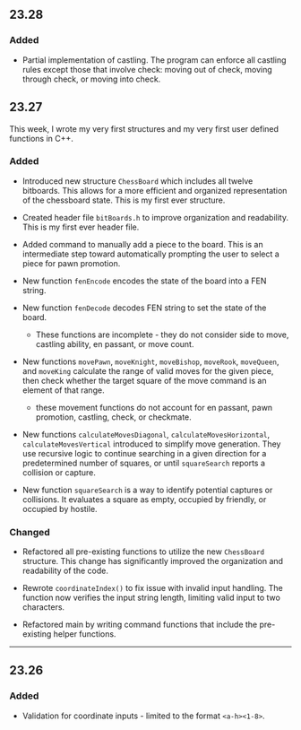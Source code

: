 ## 23.28

### Added

* Partial implementation of castling. The program can enforce all castling rules except those that involve check:
moving out of check, moving through check, or moving into check. 



## 23.27

This week, I wrote my very first structures and my very first user defined functions in C++.

### Added

* Introduced new structure `ChessBoard` which includes all twelve bitboards. This allows for a more efficient and 
organized representation of the chessboard state. This is my first ever structure. 


* Created header file ``bitBoards.h`` to improve organization and readability. This is my first ever header file. 


* Added command to manually add a piece to the board. This is an intermediate step toward automatically prompting the 
user to select a piece for pawn promotion. 


* New function ``fenEncode`` encodes the state of the board into a FEN string. 
* New function ``fenDecode`` decodes FEN string to set the state of the board.
  * These functions are incomplete - they do not consider side to move, castling ability, en passant, or move count.


* New functions ``movePawn``, `moveKnight`, `moveBishop`, `moveRook`, `moveQueen`, and `moveKing` calculate the range 
of valid moves for the given piece, then check whether the target square of the move command is an element of that range. 
  * these movement functions do not account for en passant, pawn promotion, castling, check, or checkmate. 
  

* New functions `calculateMovesDiagonal`, `calculateMovesHorizontal`, `calculateMovesVertical` introduced to simplify 
move generation. They use recursive logic to continue searching in a given direction for a predetermined number of 
squares, or until `squareSearch` reports a collision or capture. 


* New function ``squareSearch`` is a way to identify potential captures or collisions. It evaluates a square as 
empty, occupied by friendly, or occupied by hostile.

### Changed

* Refactored all pre-existing functions to utilize the new `ChessBoard` structure. This change has significantly improved the organization and readability of the code. 

* Rewrote ``coordinateIndex()`` to fix issue with invalid input handling. The function now verifies the input string length, limiting valid input to two characters. 

* Refactored main by writing command functions that include the pre-existing helper functions. 

---

## 23.26

### Added

* Validation for coordinate inputs - limited to the format `<a-h><1-8>`.
